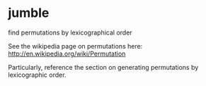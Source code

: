 # jumble
find permutations by lexicographical order

See the wikipedia page on permutations here:
http://en.wikipedia.org/wiki/Permutation

Particularly, reference the section on generating permutations by
lexicographic order.
